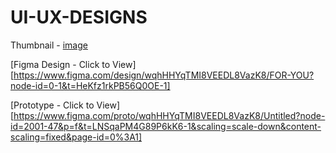 # UI-UX-DESIGNS
Thumbnail - [image](https://github.com/user-attachments/assets/6e3926c3-dc89-4bba-bf9c-56b222bcff4d)

[Figma Design - Click to View] [https://www.figma.com/design/wqhHHYqTMI8VEEDL8VazK8/FOR-YOU?node-id=0-1&t=HeKfz1rkPB56Q0OE-1]

[Prototype - Click to View] [https://www.figma.com/proto/wqhHHYqTMI8VEEDL8VazK8/Untitled?node-id=2001-47&p=f&t=LNSqaPM4G89P6kK6-1&scaling=scale-down&content-scaling=fixed&page-id=0%3A1]
